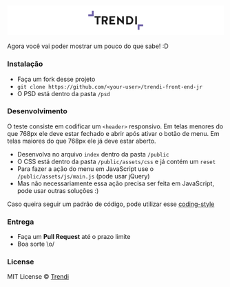 ![Trendi, Experience Designers](trendi-logo.jpg "Trendi Logo")

Agora você vai poder mostrar um pouco do que sabe! :D

### Instalação

* Faça um fork desse projeto
* `git clone https://github.com/<your-user>/trendi-front-end-jr`
* O PSD está dentro da pasta `/psd`

### Desenvolvimento

O teste consiste em codificar um `<header>` responsivo. Em telas menores do que 768px ele deve estar fechado e abrir após ativar o botão de menu. Em telas maiores do que 768px ele já deve estar aberto.

* Desenvolva no arquivo `index` dentro da pasta `/public`
* O CSS está dentro da pasta `/public/assets/css` e já contém um `reset`
* Para fazer a ação do menu em JavaScript use o `/public/assets/js/main.js` (pode usar jQuery)
* Mas não necessariamente essa ação precisa ser feita em JavaScript, pode usar outras soluções :)

Caso queira seguir um padrão de código, pode utilizar esse [coding-style](https://github.com/LFeh/coding-style)

### Entrega

* Faça um **Pull Request** até o prazo limite
* Boa sorte \o/

### License

MIT License © [Trendi](http://www.trendi.com.br/)
